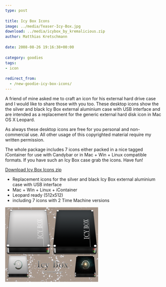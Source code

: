 ```yaml
---
type: post

title: Icy Box Icons
image: ../media/Teaser-Icy-Box.jpg
download: ../media/icybox_by_kremalicious.zip
author: Matthias Kretschmann

date: 2008-08-26 19:16:38+00:00

category: goodies
tags:
- icon

redirect_from:
  - /new-goodie-icy-box-icons/
---
```


A friend of mine asked me to craft an icon for his external hard drive case and I would like to share those with you too. These desktop icons show the the silver and black Icy Box external aluminium case with USB interface and are intended as a replacement for the generic external hard disk icon in Mac OS X Leopard.

As always these desktop icons are free for you personal and non-commercial use. All other usage of this copyrighted material require my written permission.

The whole package includes 7 icons either packed in a nice tagged iContainer for use with Candybar or in Mac + Win + Linux compatible formats. If you have such an Icy Box case grab the icons. Have fun!

<p class="content-download">
    <a class="icon-download" href="../media/icybox_by_kremalicious.zip">Download Icy Box Icons <span>zip</span></a>
</p>

  * Replacement icons for the silver and black Icy Box external aluminium case with USB interface
  * Mac + Win + Linux + iContainer
  * Leopard ready (512x512)
  * including 7 icons with 2 Time Machine versions

[![Icy Box Icons](../media/icybox_teaser2_small.png)](../media/icybox_teaser2.jpg)
